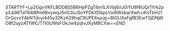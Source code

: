 $START$YF+Lp2GgvVKFLBDD8S5B6HpPZgT4m1LXVbj6/iJ0iYU6f6UQr1Yrk2py/Lb96TaT64i8fm6BxywqJ5nG3xJSvYFDkXDkpLVxi6WxbarXwh+iKsTbHJ1OrQzvxY4bNTdcyi445y32KzA29hqC9UPE6xpJp+8tGLt5sFgfB3EwTSjDNj6lO8f2uyzATfWC/T11GUWsFOkJw4zqtvJXyM8CXw==$END$